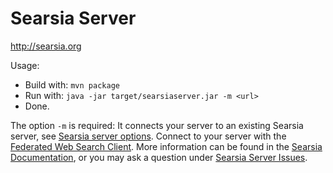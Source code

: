 Searsia Server
==============
http://searsia.org

Usage:
+ Build with: `mvn package`
+ Run with: `java -jar target/searsiaserver.jar -m <url>`
+ Done.

The option `-m` is required: It connects your server to an
existing Searsia server, see [Searsia server options][1].
Connect to your server with the [Federated Web Search Client][2].
More information can be found in the [Searsia Documentation][3],
or you may ask a question under [Searsia Server Issues][4].

[1]: http://searsia.org/start.html#server
[2]: http://github.com/searsia/searsiaclient "Searsia Client"
[3]: http://searsia.org "Searsia Documentation"
[4]: http://github.com/searsia/searsiaserver/issues "Issues"
